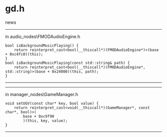 # gd.h
news 

--------------------------
in audio_nodes\FMODAudioEngine.h
```
bool isBackgroundMusicPlaying() {
	return reinterpret_cast<bool(__thiscall*)(FMODAudioEngine*)>(base + 0xc4fc0)(this);
}
bool isBackgroundMusicPlaying(const std::string& path) {
	return reinterpret_cast<bool(__thiscall*)(FMODAudioEngine*, std::string)>(base + 0x24080)(this, path);
}
```
--------------------------

--------------------------
in manager_nodes\GameManager.h
```
void setUGV(const char* key, bool value) {
	return reinterpret_cast<void(__thiscall*)(GameManager*, const char*, bool)>(
		base + 0xc9f90
		)(this, key, value);
}
```
--------------------------